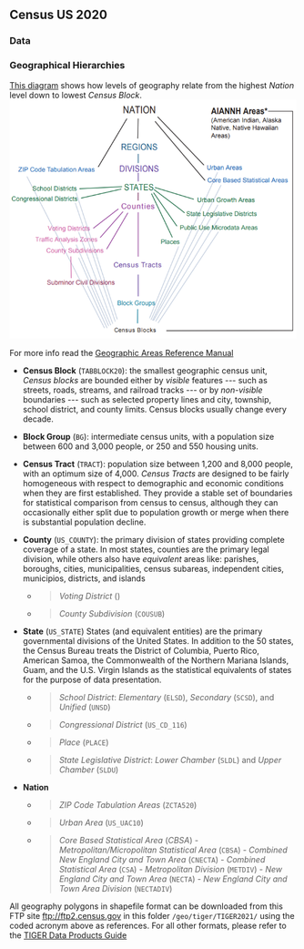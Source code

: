 ## Census US 2020

### Data


### Geographical Hierarchies

[This diagram](https://www2.census.gov/geo/pdfs/reference/geodiagram.pdf) shows how levels of geography relate from the highest *Nation* level down to lowest *Census Block*.
![](standard_hierarchy_census_geographic_entities.png)

For more info read the [Geographic Areas Reference Manual](https://www.census.gov/programs-surveys/geography/guidance/geographic-areas-reference-manual.html)

- **Census Block** (`TABBLOCK20`): the smallest geographic census unit, *Census blocks* are bounded either by *visible* features --- such as streets, roads, streams, and railroad tracks --- or by *non-visible* boundaries --- such as selected property lines and city, township, school district, and county limits. Census blocks usually change every decade.

- **Block Group** (`BG`): intermediate census units, with a population size between 600 and 3,000 people, or 250 and 550 housing units.

- **Census Tract** (`TRACT`): population size between 1,200 and 8,000 people, with an optimum size of 4,000. *Census Tracts* are designed to be fairly homogeneous with respect to demographic and economic conditions when they are first established. They provide a stable set of boundaries for statistical comparison from census to census, although they can occasionally either split due to population growth or merge when there is substantial population decline.

- **County** (`US_COUNTY`): the primary division of states providing complete coverage of a state. In most states, counties are the primary legal division, while others also have *equivalent* areas like: parishes, boroughs, cities, municipalities, census subareas, independent cities, municipios, districts, and islands
  - > *Voting District* ()
  - > *County Subdivision* (`COUSUB`)

- **State** (`US_STATE`) States (and equivalent entities) are the primary governmental divisions of the United States. In addition to the 50 states, the Census Bureau treats the District of Columbia, Puerto Rico, American Samoa, the Commonwealth of the Northern Mariana Islands, Guam, and the U.S. Virgin Islands as the statistical equivalents of states for the purpose of data presentation.
  - > *School District*: *Elementary* (`ELSD`), *Secondary* (`SCSD`), and *Unified* (`UNSD`)
  - > *Congressional District* (`US_CD_116`)
  - > *Place* (`PLACE`)
  - > *State Legislative District*: *Lower Chamber* (`SLDL`) and *Upper Chamber* (`SLDU`)

- **Nation** 
  - > *ZIP Code Tabulation Areas* (`ZCTA520`)
  - > *Urban Area* (`US_UAC10`)
  - > *Core Based Statistical Area* (*CBSA*)
        - *Metropolitan/Micropolitan Statistical Area* (`CBSA`)
        - *Combined New England City and Town Area* (`CNECTA`)
        - *Combined Statistical Area* (`CSA`)
        - *Metropolitan Division* (`METDIV`)
        - *New England City and Town Area* (`NECTA`)
        - *New England City and Town Area Division* (`NECTADIV`)

All geography polygons in shapefile format can be downloaded from this FTP site ftp://ftp2.census.gov in this folder `/geo/tiger/TIGER2021/` using the coded acronym above as references. For all other formats, please refer to the [TIGER Data Products Guide](https://www.census.gov/programs-surveys/geography/guidance/tiger-data-products-guide.html)
